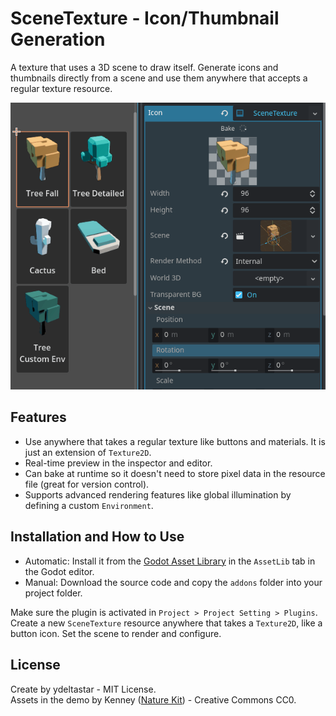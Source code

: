 # SceneTexture - Icon/Thumbnail Generation

A texture that uses a 3D scene to draw itself. Generate icons and thumbnails directly from a scene and use them anywhere that accepts a regular texture resource.

![Use](docs/scene_texture_use.gif)

## Features

- Use anywhere that takes a regular texture like buttons and materials. It is just an extension of `Texture2D`.
- Real-time preview in the inspector and editor.
- Can bake at runtime so it doesn't need to store pixel data in the resource file (great for version control).
- Supports advanced rendering features like global illumination by defining a custom `Environment`.

## Installation and How to Use

- Automatic: Install it from the [Godot Asset Library](https://godotengine.org/asset-library/asset/3506) in the `AssetLib` tab in the Godot editor.
- Manual: Download the source code and copy the `addons` folder into your project folder.

Make sure the plugin is activated in `Project > Project Setting > Plugins`.  
Create a new `SceneTexture` resource anywhere that takes a `Texture2D`, like a button icon. Set the scene to render and configure.

## License

Create by ydeltastar - MIT License.  
Assets in the demo by Kenney ([Nature Kit](https://kenney.nl/assets/nature-kit)) - Creative Commons CC0.
